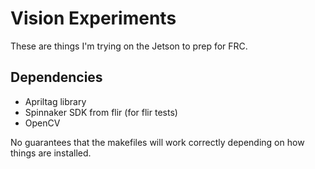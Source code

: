 # Vision Experiments

These are things I'm trying on the Jetson to prep for FRC.

## Dependencies

- Apriltag library
- Spinnaker SDK from flir (for flir tests)
- OpenCV

No guarantees that the makefiles will work correctly depending on how things are installed.
